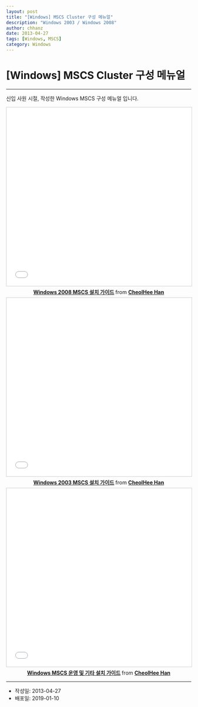 ```yaml
---
layout: post
title: "[Windows] MSCS Cluster 구성 메뉴얼"
description: "Windows 2003 / Windows 2008"
author: chhanz
date: 2013-04-27
tags: [Windows, MSCS]
category: Windows
---
```


# [Windows] MSCS Cluster 구성 메뉴얼
* * *

신입 사원 시절, 작성한 Windows MSCS 구성 메뉴얼 입니다.   


<center>
<iframe src="//www.slideshare.net/slideshow/embed_code/key/jFi8p3Ux2EDqgP" width="595" height="485" frameborder="0" marginwidth="0" marginheight="0" scrolling="no" style="border:1px solid #CCC; border-width:1px; margin-bottom:5px; max-width: 100%;" allowfullscreen> </iframe> <div style="margin-bottom:5px"> <strong> <a href="//www.slideshare.net/secret/jFi8p3Ux2EDqgP" title="Windows 2008 MSCS 설치 가이드" target="_blank">Windows 2008 MSCS 설치 가이드</a> </strong> from <strong><a href="https://www.slideshare.net/CheolHeeHan2" target="_blank">CheolHee Han</a></strong> </div>

<iframe src="//www.slideshare.net/slideshow/embed_code/key/w1J2JeWEwAQVhy" width="595" height="485" frameborder="0" marginwidth="0" marginheight="0" scrolling="no" style="border:1px solid #CCC; border-width:1px; margin-bottom:5px; max-width: 100%;" allowfullscreen> </iframe> <div style="margin-bottom:5px"> <strong> <a href="//www.slideshare.net/secret/w1J2JeWEwAQVhy" title="Windows 2003 MSCS 설치 가이드" target="_blank">Windows 2003 MSCS 설치 가이드</a> </strong> from <strong><a href="//www.slideshare.net/CheolHeeHan2" target="_blank">CheolHee Han</a></strong> </div>

<iframe src="//www.slideshare.net/slideshow/embed_code/key/4D6REECyEBoRXe" width="595" height="485" frameborder="0" marginwidth="0" marginheight="0" scrolling="no" style="border:1px solid #CCC; border-width:1px; margin-bottom:5px; max-width: 100%;" allowfullscreen> </iframe> <div style="margin-bottom:5px"> <strong> <a href="//www.slideshare.net/secret/4D6REECyEBoRXe" title="Windows MSCS 운영 및 기타 설치 가이드" target="_blank">Windows MSCS 운영 및 기타 설치 가이드</a> </strong> from <strong><a href="https://www.slideshare.net/CheolHeeHan2" target="_blank">CheolHee Han</a></strong> </div>
</center>

* * *

* 작성일: 2013-04-27
* 배포일: 2019-01-10
